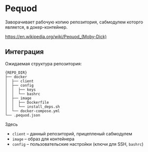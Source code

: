 # Pequod

Заворачивает рабочую копию репозитория, сабмодулем которго является, в докер-контейнер.

https://en.wikipedia.org/wiki/Pequod_(Moby-Dick)

## Интеграция

Ожидаемая структура репозитория:

```
{REPO_DIR}
├── docker
│  ├── client
│  ├── config
│  │  ├── keys
│  │  └── bashrc
│  ├── image
│  │  ├── Dockerfile
│  │  └── install_deps.sh
│  └── docker-compose.yml
└── .pequod.json
```

Здесь
- `client` – данный репозиторий, прицепленый сабмодулем
- `image` – образ для контейнера
- `config` – пользовательские настройки (ключи для SSH, `bashrc`)

